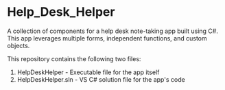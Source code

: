# Help_Desk_Helper
A collection of components for a help desk note-taking app built using C#. This app leverages multiple forms, independent functions, and custom objects.

This repository contains the following two files:

  1. HelpDeskHelper - Executable file for the app itself
  2. HelpDeskHelper.sln - VS C# solution file for the app's code
